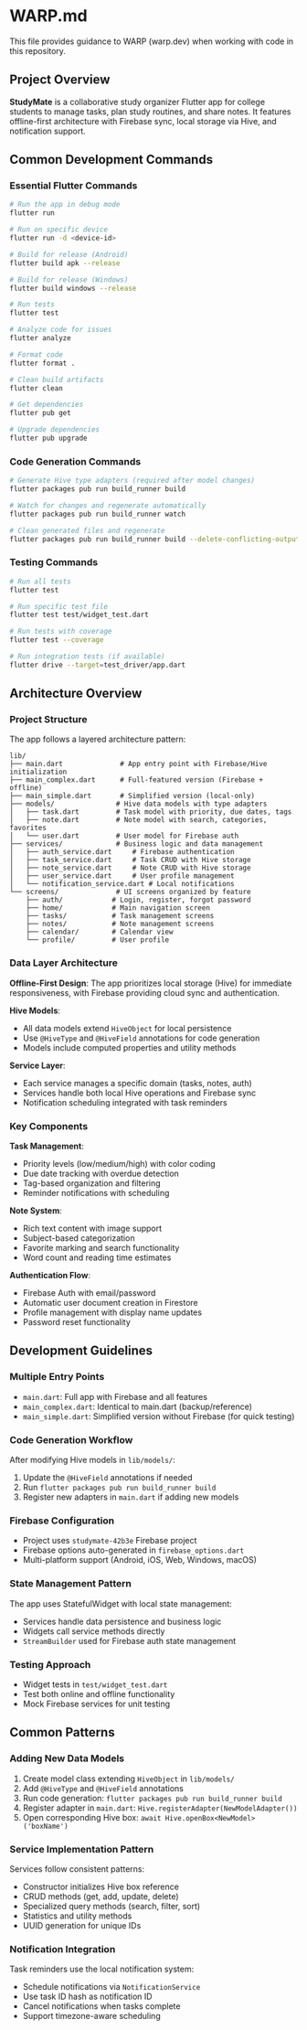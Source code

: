# WARP.md

This file provides guidance to WARP (warp.dev) when working with code in this repository.

## Project Overview

**StudyMate** is a collaborative study organizer Flutter app for college students to manage tasks, plan study routines, and share notes. It features offline-first architecture with Firebase sync, local storage via Hive, and notification support.

## Common Development Commands

### Essential Flutter Commands
```bash
# Run the app in debug mode
flutter run

# Run on specific device
flutter run -d <device-id>

# Build for release (Android)
flutter build apk --release

# Build for release (Windows)
flutter build windows --release

# Run tests
flutter test

# Analyze code for issues
flutter analyze

# Format code
flutter format .

# Clean build artifacts
flutter clean

# Get dependencies
flutter pub get

# Upgrade dependencies
flutter pub upgrade
```

### Code Generation Commands
```bash
# Generate Hive type adapters (required after model changes)
flutter packages pub run build_runner build

# Watch for changes and regenerate automatically
flutter packages pub run build_runner watch

# Clean generated files and regenerate
flutter packages pub run build_runner build --delete-conflicting-outputs
```

### Testing Commands
```bash
# Run all tests
flutter test

# Run specific test file
flutter test test/widget_test.dart

# Run tests with coverage
flutter test --coverage

# Run integration tests (if available)
flutter drive --target=test_driver/app.dart
```

## Architecture Overview

### Project Structure
The app follows a layered architecture pattern:

```
lib/
├── main.dart              # App entry point with Firebase/Hive initialization
├── main_complex.dart      # Full-featured version (Firebase + offline)
├── main_simple.dart       # Simplified version (local-only)
├── models/               # Hive data models with type adapters
│   ├── task.dart         # Task model with priority, due dates, tags
│   ├── note.dart         # Note model with search, categories, favorites
│   └── user.dart         # User model for Firebase auth
├── services/             # Business logic and data management
│   ├── auth_service.dart     # Firebase authentication
│   ├── task_service.dart     # Task CRUD with Hive storage
│   ├── note_service.dart     # Note CRUD with Hive storage
│   ├── user_service.dart     # User profile management
│   └── notification_service.dart # Local notifications
└── screens/              # UI screens organized by feature
    ├── auth/            # Login, register, forgot password
    ├── home/            # Main navigation screen
    ├── tasks/           # Task management screens
    ├── notes/           # Note management screens
    ├── calendar/        # Calendar view
    └── profile/         # User profile
```

### Data Layer Architecture

**Offline-First Design**: The app prioritizes local storage (Hive) for immediate responsiveness, with Firebase providing cloud sync and authentication.

**Hive Models**: 
- All data models extend `HiveObject` for local persistence
- Use `@HiveType` and `@HiveField` annotations for code generation
- Models include computed properties and utility methods

**Service Layer**:
- Each service manages a specific domain (tasks, notes, auth)
- Services handle both local Hive operations and Firebase sync
- Notification scheduling integrated with task reminders

### Key Components

**Task Management**:
- Priority levels (low/medium/high) with color coding
- Due date tracking with overdue detection
- Tag-based organization and filtering
- Reminder notifications with scheduling

**Note System**:
- Rich text content with image support
- Subject-based categorization
- Favorite marking and search functionality
- Word count and reading time estimates





**Authentication Flow**:
- Firebase Auth with email/password
- Automatic user document creation in Firestore
- Profile management with display name updates
- Password reset functionality

## Development Guidelines

### Multiple Entry Points
- `main.dart`: Full app with Firebase and all features
- `main_complex.dart`: Identical to main.dart (backup/reference)
- `main_simple.dart`: Simplified version without Firebase (for quick testing)

### Code Generation Workflow
After modifying Hive models in `lib/models/`:
1. Update the `@HiveField` annotations if needed
2. Run `flutter packages pub run build_runner build`
3. Register new adapters in `main.dart` if adding new models

### Firebase Configuration
- Project uses `studymate-42b3e` Firebase project
- Firebase options auto-generated in `firebase_options.dart`
- Multi-platform support (Android, iOS, Web, Windows, macOS)

### State Management Pattern
The app uses StatefulWidget with local state management:
- Services handle data persistence and business logic
- Widgets call service methods directly
- `StreamBuilder` used for Firebase auth state management

### Testing Approach
- Widget tests in `test/widget_test.dart`
- Test both online and offline functionality
- Mock Firebase services for unit testing

## Common Patterns

### Adding New Data Models
1. Create model class extending `HiveObject` in `lib/models/`
2. Add `@HiveType` and `@HiveField` annotations
3. Run code generation: `flutter packages pub run build_runner build`
4. Register adapter in `main.dart`: `Hive.registerAdapter(NewModelAdapter())`
5. Open corresponding Hive box: `await Hive.openBox<NewModel>('boxName')`

### Service Implementation Pattern
Services follow consistent patterns:
- Constructor initializes Hive box reference
- CRUD methods (get, add, update, delete)
- Specialized query methods (search, filter, sort)
- Statistics and utility methods
- UUID generation for unique IDs

### Notification Integration
Task reminders use the local notification system:
- Schedule notifications via `NotificationService`
- Use task ID hash as notification ID
- Cancel notifications when tasks complete
- Support timezone-aware scheduling
